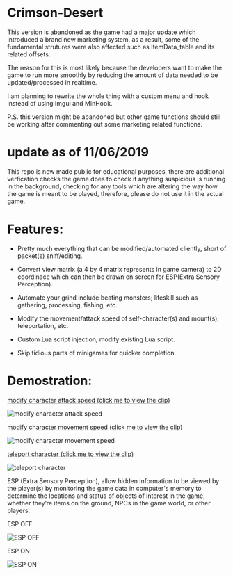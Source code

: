 # Crimson-Desert

This version is abandoned as the game had a major update which introduced a brand new marketing system, as a result, some of the fundamental strutures were also affected such as ItemData_table and its related offsets.

The reason for this is most likely because the developers want to make the game to run more smoothly by reducing the amount of data needed to be updated/processed in realtime.

I am planning to rewrite the whole thing with a custom menu and hook instead of using Imgui and MinHook.

P.S. this version might be abandoned but other game functions should still be working after commenting out some marketing related functions.

# update as of 11/06/2019
This repo is now made public for educational purposes, there are additional verfication checks the game does to check if anything suspicious is running in the background, checking for any tools which are altering the way how the game is meant to be played, therefore, please do not use it in the actual game.

# Features:

* Pretty much everything that can be modified/automated cliently, short of packet(s) sniff/editing.

* Convert view matrix (a 4 by 4 matrix represents in game camera) to 2D coordinace which can then be drawn on screen for ESP(Extra Sensory Perception).

* Automate your grind include beating monsters; lifeskill such as gathering, processing, fishing, etc.

* Modify the movement/attack speed of self-character(s) and mount(s), teleportation, etc.

* Custom Lua script injection, modify existing Lua script.

* Skip tidious parts of minigames for quicker completion

# Demostration:

[modify character attack speed (click me to view the clip)](https://streamable.com/vzm28)

![modify character attack speed](https://lh3.googleusercontent.com/aYYtKUoMiFdfUOkdYvvvvrjL411zZihup5HzXIyqDLi7VVtRYyoWQrIr0mjJSDojrb7q9YhD90jiZiUVBrdVDEQTfuKGXDnJeN5wL1f6R7FL2IcElyTBL50VSWlKaAqqXCk1X5VKSA=w150-h90-no)

[modify character movement speed (click me to view the clip)](https://streamable.com/j52m0)

![modify character movement speed](https://lh3.googleusercontent.com/LW9D78KDb4xNm95_FHDzH-d1fLITOD-SkTqEytX5gKZ0CstXSOig5mF8gOai2AzDhU_I_wKFLjI2ptXbTaWGk3kdsk9I-XZraM9aD5hgDZJKWQSJdIpG37NAwNqh5TteSQ1e8cWVsQ=w150-h89-no)

[teleport character (click me to view the clip)](https://streamable.com/nxqa9)

![teleport character](https://lh3.googleusercontent.com/5SPbgf8XogWGdDSvqzrgihx3L8iDfGqKMCKJvvDV5RoTrb65bmlvzw57WUP2dS3hZ6JwVi3DbqZuYzgSQwIteQfKttlLZb0ssRf0Lc0HqTBJlRyjFvxNMCjUVEe92DZAAsNvhHlIWw=w150-h122-no)

ESP (Extra Sensory Perception), allow hidden information to be viewed by the player(s) by monitoring the game data in computer's memory to determine the locations and status of objects of interest in the game, whether they’re items on the ground, NPCs in the game world, or other players.

ESP OFF

![ESP OFF](https://lh3.googleusercontent.com/hR0Q3hvL5MGd-wS4c8ALi2sID6k4eGNXYUkXixq03wIU755iLU9oriHz5XRPIH874hhRXiSIqrQ2D9Z6oxcWFomd_whmfysPigHKEVYoQ7prowvZtk3s8zAXsmUh7Q8R5DYEuGrkNg=w1440-h811-no)

ESP ON

![ESP ON](https://lh3.googleusercontent.com/P0_QMF5k9S3nsxek4TefC64JU62zcrMKIyEN_GpqgFCd6D0WOdhslwb0kICJsB-yMkeqsmz-_mUxRZCJCUJXDLzhjRD23jJuEs1y4Hpr8d2VuaXkKGXxSSeHmEL78l9icSJfBV0KZA=w1440-h815-no)
